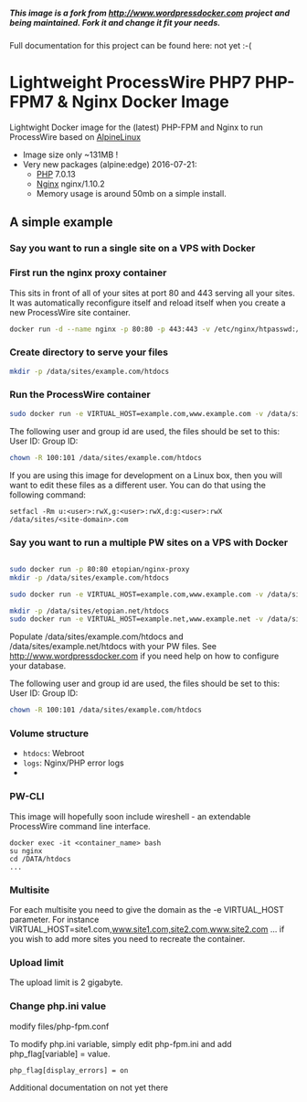 ##### This image is a fork from http://www.wordpressdocker.com project and being maintained. Fork it and change it fit your needs.

Full documentation for this project can be found here: not yet :-(

# Lightweight ProcessWire PHP7 PHP-FPM7 & Nginx Docker Image

Lightwight Docker image for the (latest) PHP-FPM and Nginx to run ProcessWire based on [AlpineLinux](http://alpinelinux.org)

* Image size only ~131MB !
* Very new packages (alpine:edge) 2016-07-21:
  * [PHP](http://pkgs.alpinelinux.org/package/main/x86/php) 7.0.13
  * [Nginx](http://pkgs.alpinelinux.org/package/main/x86/nginx) nginx/1.10.2
  * Memory usage is around 50mb on a simple install.

## A simple example
### Say you want to run a single site on a VPS with Docker

### First run the nginx proxy container
This sits in front of all of your sites at port 80 and 443 serving all your sites. It was automatically reconfigure itself and reload itself when you create a new ProcessWire site container.

```bash
docker run -d --name nginx -p 80:80 -p 443:443 -v /etc/nginx/htpasswd:/etc/nginx/htpasswd -v /etc/nginx/vhost.d:/etc/nginx/vhost.d:ro -v /etc/nginx/certs:/etc/nginx/certs -v /var/run/docker.sock:/tmp/docker.sock:ro etopian/nginx-proxy
```

### Create directory to serve your files
```bash
mkdir -p /data/sites/example.com/htdocs
```

### Run the ProcessWire container
```bash
sudo docker run -e VIRTUAL_HOST=example.com,www.example.com -v /data/sites/example.com:/DATA -p 80:80 gebeer/alpine-php-processwire

```
The following user and group id are used, the files should be set to this:
User ID: 
Group ID: 

```bash
chown -R 100:101 /data/sites/example.com/htdocs
```
If you are using this image for development on a Linux box, then you will want to edit these files as a different user. You can do that using the following command:
```
setfacl -Rm u:<user>:rwX,g:<user>:rwX,d:g:<user>:rwX /data/sites/<site-domain>.com
```
### Say you want to run a multiple PW sites on a VPS with Docker

```bash

sudo docker run -p 80:80 etopian/nginx-proxy
mkdir -p /data/sites/example.com/htdocs

sudo docker run -e VIRTUAL_HOST=example.com,www.example.com -v /data/sites/example.com:/DATA gebeer/alpine-processwire

mkdir -p /data/sites/etopian.net/htdocs
sudo docker run -e VIRTUAL_HOST=example.net,www.example.net -v /data/sites/example.net:/DATA gebeer/alpine-processwire
```

Populate /data/sites/example.com/htdocs and  /data/sites/example.net/htdocs with your PW files. See http://www.wordpressdocker.com if you need help on how to configure your database.

The following user and group id are used, the files should be set to this:
User ID: 
Group ID: 

```bash
chown -R 100:101 /data/sites/example.com/htdocs
```



### Volume structure

* `htdocs`: Webroot
* `logs`: Nginx/PHP error logs
* 

### PW-CLI

This image will hopefully soon include wireshell - an extendable ProcessWire command line interface.

```
docker exec -it <container_name> bash
su nginx
cd /DATA/htdocs
...
```

### Multisite

For each multisite you need to give the domain as the -e VIRTUAL_HOST parameter. For instance VIRTUAL_HOST=site1.com,www.site1.com,site2.com,www.site2.com ... if you wish to add more sites you need to recreate the container.

### Upload limit

The upload limit is 2 gigabyte.

### Change php.ini value
modify files/php-fpm.conf

To modify php.ini variable, simply edit php-fpm.ini and add php_flag[variable] = value.

```
php_flag[display_errors] = on
```

Additional documentation on not yet there



